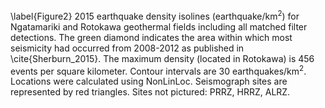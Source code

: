 \label{Figure2} 2015 earthquake density isolines (earthquake/km<sup>2</sup>) for Ngatamariki and Rotokawa geothermal fields including all matched filter detections. The green diamond indicates the area within which most seismicity had occurred from 2008-2012 as published in \cite{Sherburn_2015}. The maximum density (located in Rotokawa) is 456 events per square kilometer. Contour intervals are 30 earthquakes/km<sup>2</sup>. Locations were calculated using NonLinLoc. Seismograph sites are represented by red triangles. Sites not pictured: PRRZ, HRRZ, ALRZ.